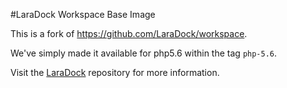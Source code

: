 #LaraDock Workspace Base Image

This is a fork of https://github.com/LaraDock/workspace.

We've simply made it available for php5.6 within the tag `php-5.6`.

Visit the [LaraDock](https://github.com/LaraDock/laradock) repository for more information.
